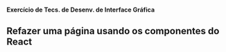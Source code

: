 #### Exercício de Tecs. de Desenv. de Interface Gráfica

## Refazer uma página usando os componentes do React
